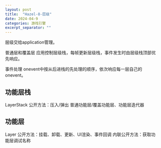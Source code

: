 ```yaml
---
layout: post
title:  "Hazel-8-层级"
date: 2024-04-9
categories: 游戏引擎
excerpt_separator: ""
---
```



层级交给application管理。

普通层和覆盖层
应用控制层级栈，每帧更新层级栈，事件发生时由层级栈顶部优先响应。

事件处理
onevent中按从后进栈的先处理的顺序，依次响应每一层自己的onevent。

## 功能层栈
LayerStack
公开方法：压入/弹出 普通功能层/覆盖功能层、功能层迭代器


## 功能层
Layer
公开方法：挂载、卸载、更新、UI渲染、事件回调
内联公开方法：获取功能层调试名称